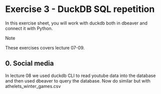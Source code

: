 # Exercise 3 - DuckDB SQL repetition

In this exercise sheet, you will work with duckdb both in dbeaver and connect it with Python.

> [!NOTE]
> These exercises covers lecture 07-09.

## 0. Social media

In lecture 08 we used duckdb CLI to read youtube data into the database and then used dbeaver to query the database. Now do similar but with athelets_winter_games.csv 

